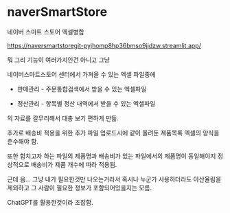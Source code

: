 # naverSmartStore


네이버 스마트 스토어 엑셀병합


https://naversmartstoregit-pyjhomp8hp36bmso9jjdzw.streamlit.app/



뭐 그리 기능이 여러가지인건 아니고 그냥


네이버스마트스토어 센터에서 가져올 수 있는 엑셀 파일중에



* 판매관리 - 주문통합검색에서 받을 수 있는 엑셀파일

  
* 정산관리 - 항목별 정산 내역에서 받을 수 있는 엑셀파일


의 자료를 갈무리해서 대충 보기 편하게 만듦.


추가로 배송비 적용을 위한 추가 파일 업로드시에 같이 올려둔 제품목록 엑셀의 양식을 준수해야 함.


또한 합치고자 하는 파일의 제품명과 배송비가 있는 파일에서의 제품명이 동일해야지 정상적으로 배송비가 제품 개수에 따라 적용됨. 


근데 음... 그냥 내가 필요한것만 나오는거라서 혹시나 누군가 사용하더라도 아산율림을 제외하고 그 사람이 필요한 정보가 포함되어있을지는 모름.


ChatGPT를 활용한것이라 조잡함. 
